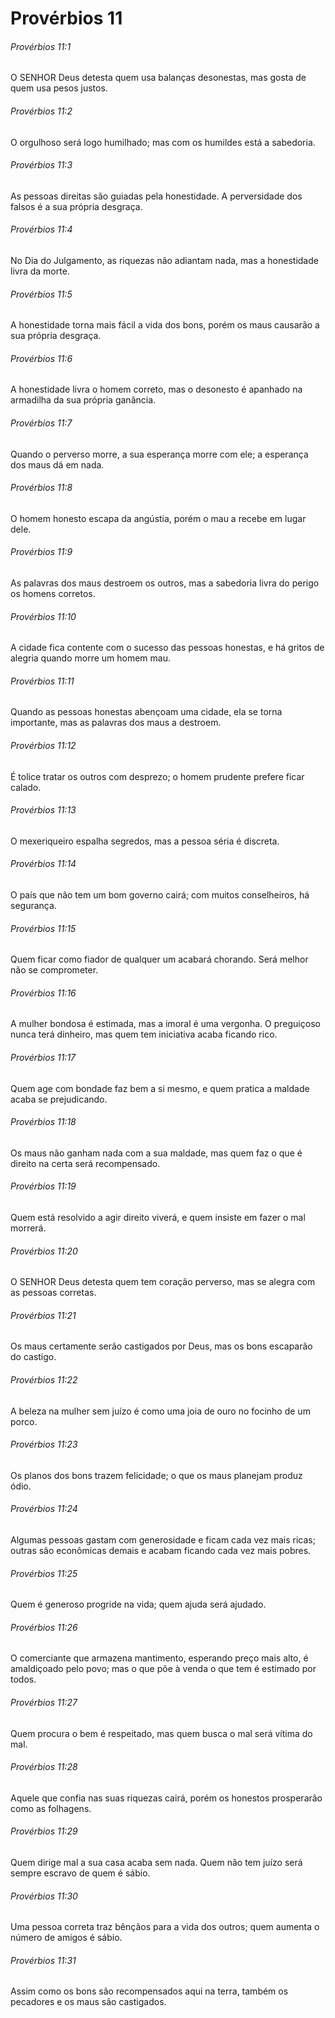 # Provérbios 11

###### Provérbios 11:1

O SENHOR Deus detesta quem usa balanças desonestas, mas gosta de quem usa pesos justos.

###### Provérbios 11:2

O orgulhoso será logo humilhado; mas com os humildes está a sabedoria.

###### Provérbios 11:3

As pessoas direitas são guiadas pela honestidade. A perversidade dos falsos é a sua própria desgraça.

###### Provérbios 11:4

No Dia do Julgamento, as riquezas não adiantam nada, mas a honestidade livra da morte.

###### Provérbios 11:5

A honestidade torna mais fácil a vida dos bons, porém os maus causarão a sua própria desgraça.

###### Provérbios 11:6

A honestidade livra o homem correto, mas o desonesto é apanhado na armadilha da sua própria ganância.

###### Provérbios 11:7

Quando o perverso morre, a sua esperança morre com ele; a esperança dos maus dá em nada.

###### Provérbios 11:8

O homem honesto escapa da angústia, porém o mau a recebe em lugar dele.

###### Provérbios 11:9

As palavras dos maus destroem os outros, mas a sabedoria livra do perigo os homens corretos.

###### Provérbios 11:10

A cidade fica contente com o sucesso das pessoas honestas, e há gritos de alegria quando morre um homem mau.

###### Provérbios 11:11

Quando as pessoas honestas abençoam uma cidade, ela se torna importante, mas as palavras dos maus a destroem.

###### Provérbios 11:12

É tolice tratar os outros com desprezo; o homem prudente prefere ficar calado.

###### Provérbios 11:13

O mexeriqueiro espalha segredos, mas a pessoa séria é discreta.

###### Provérbios 11:14

O país que não tem um bom governo cairá; com muitos conselheiros, há segurança.

###### Provérbios 11:15

Quem ficar como fiador de qualquer um acabará chorando. Será melhor não se comprometer.

###### Provérbios 11:16

A mulher bondosa é estimada, mas a imoral é uma vergonha. O preguiçoso nunca terá dinheiro, mas quem tem iniciativa acaba ficando rico.

###### Provérbios 11:17

Quem age com bondade faz bem a si mesmo, e quem pratica a maldade acaba se prejudicando.

###### Provérbios 11:18

Os maus não ganham nada com a sua maldade, mas quem faz o que é direito na certa será recompensado.

###### Provérbios 11:19

Quem está resolvido a agir direito viverá, e quem insiste em fazer o mal morrerá.

###### Provérbios 11:20

O SENHOR Deus detesta quem tem coração perverso, mas se alegra com as pessoas corretas.

###### Provérbios 11:21

Os maus certamente serão castigados por Deus, mas os bons escaparão do castigo.

###### Provérbios 11:22

A beleza na mulher sem juízo é como uma joia de ouro no focinho de um porco.

###### Provérbios 11:23

Os planos dos bons trazem felicidade; o que os maus planejam produz ódio.

###### Provérbios 11:24

Algumas pessoas gastam com generosidade e ficam cada vez mais ricas; outras são econômicas demais e acabam ficando cada vez mais pobres.

###### Provérbios 11:25

Quem é generoso progride na vida; quem ajuda será ajudado.

###### Provérbios 11:26

O comerciante que armazena mantimento, esperando preço mais alto, é amaldiçoado pelo povo; mas o que põe à venda o que tem é estimado por todos.

###### Provérbios 11:27

Quem procura o bem é respeitado, mas quem busca o mal será vítima do mal.

###### Provérbios 11:28

Aquele que confia nas suas riquezas cairá, porém os honestos prosperarão como as folhagens.

###### Provérbios 11:29

Quem dirige mal a sua casa acaba sem nada. Quem não tem juízo será sempre escravo de quem é sábio.

###### Provérbios 11:30

Uma pessoa correta traz bênçãos para a vida dos outros; quem aumenta o número de amigos é sábio.

###### Provérbios 11:31

Assim como os bons são recompensados aqui na terra, também os pecadores e os maus são castigados.

